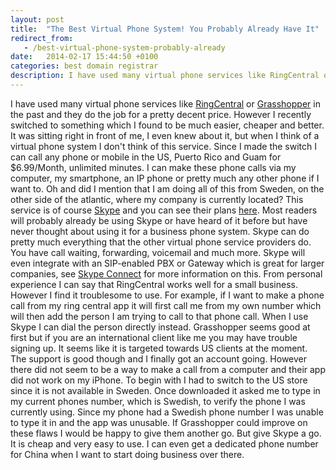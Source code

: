 ```yaml
---
layout: post
title:  "The Best Virtual Phone System! You Probably Already Have It"
redirect_from:
   - /best-virtual-phone-system-probably-already
date:   2014-02-17 15:44:50 +0100
categories: best domain registrar
description: I have used many virtual phone services like RingCentral or
---
```


I have used many virtual phone services like [RingCentral](http://www.ringcentral.com/ "RingCentral") or [Grasshopper](http://grasshopper.com/ "Grasshopper") in the past and they do the job for a pretty decent price. However I recently switched to something which I found to be much easier, cheaper and better. It was sitting right in front of me, I even knew about it, but when I think of a virtual phone system I don't think of this service. Since I made the switch I can call any phone or mobile in the US, Puerto Rico and Guam for $6.99/Month, unlimited minutes. I can make these phone calls via my computer, my smartphone, an IP phone or pretty much any other phone if I want to. Oh and did I mention that I am doing all of this from Sweden, on the other side of the atlantic, where my company is currently located? This service is of course [Skype](http://www.skype.com/ "Skype") and you can see their plans [here](http://www.skype.com/en/rates/ "Skype rates"). Most readers will probably already be using Skype or have heard of it before but have never thought about using it for a business phone system. Skype can do pretty much everything that the other virtual phone service providers do. You have call waiting, forwarding, voicemail and much more. Skype will even integrate with an SIP-enabled PBX or Gateway which is great for larger companies, see [Skype Connect](http://www.skype.com/en/features/skype-connect/ "Skype Connect") for more information on this. From personal experience I can say that RingCentral works well for a small business. However I find it troublesome to use. For example, if I want to make a phone call from my ring central app it will first call me from my own number which will then add the person I am trying to call to that phone call. When I use Skype I can dial the person directly instead. Grasshopper seems good at first but if you are an international client like me you may have trouble signing up. It seems like it is targeted towards US clients at the moment. The support is good though and I finally got an account going. However there did not seem to be a way to make a call from a computer and their app did not work on my iPhone. To begin with I had to switch to the US store since it is not available in Sweden. Once downloaded it asked me to type in my current phones number, which is Swedish, to verify the phone I was currently using. Since my phone had a Swedish phone number I was unable to type it in and the app was unusable. If Grasshopper could improve on these flaws I would be happy to give them another go. But give Skype a go. It is cheap and very easy to use. I can even get a dedicated phone number for China when I want to start doing business over there.